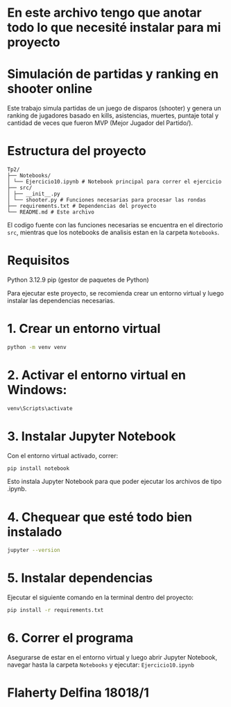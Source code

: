 # En este archivo tengo que anotar todo lo que necesité instalar para mi proyecto

# Simulación de partidas y ranking en shooter online
Este trabajo simula partidas de un juego de disparos (shooter) y genera un ranking de jugadores basado en kills, asistencias, muertes, puntaje total y cantidad de veces que fueron MVP (Mejor Jugador del Partido/).

# Estructura del proyecto
```
Tp2/ 
├── Notebooks/ 
│ └── Ejercicio10.ipynb # Notebook principal para correr el ejercicio 
├── src/ 
│ ├── __init__.py
│ └── shooter.py # Funciones necesarias para procesar las rondas 
├── requirements.txt # Dependencias del proyecto 
└── README.md # Este archivo
```

El codigo fuente con las funciones necesarias se encuentra en el directorio `src`, mientras que los notebooks de analisis estan en la carpeta `Notebooks`.

# Requisitos

Python 3.12.9
pip (gestor de paquetes de Python)

Para ejecutar este proyecto, se recomienda crear un entorno virtual y luego instalar las dependencias necesarias.

# 1. Crear un entorno virtual 
```bash
python -m venv venv
```

# 2. Activar el entorno virtual en Windows:
  ```bash
  venv\Scripts\activate
  ```

# 3. Instalar Jupyter Notebook
Con el entorno virtual activado, correr:
```bash
pip install notebook
```
Esto instala Jupyter Notebook para que poder ejecutar los archivos de tipo .ipynb.

# 4. Chequear que esté todo bien instalado
```bash
jupyter --version
```

# 5. Instalar dependencias
Ejecutar el siguiente comando en la terminal dentro del proyecto:
```bash
pip install -r requirements.txt
```
# 6. Correr el programa
Asegurarse de estar en el entorno virtual y luego abrir Jupyter Notebook, navegar hasta la carpeta `Notebooks` y ejecutar:
`Ejercicio10.ipynb`

# Flaherty Delfina 18018/1
